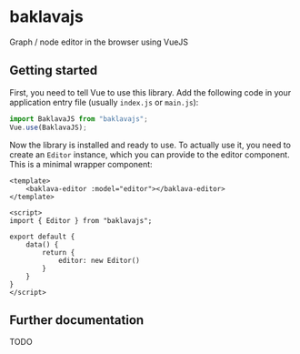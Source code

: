 # baklavajs
Graph / node editor in the browser using VueJS

## Getting started
First, you need to tell Vue to use this library. Add the following code in your application entry file (usually `index.js` or `main.js`):
```js
import BaklavaJS from "baklavajs";
Vue.use(BaklavaJS);
```

Now the library is installed and ready to use.
To actually use it, you need to create an `Editor` instance, which you can provide to the editor component.
This is a minimal wrapper component:
```vue
<template>
    <baklava-editor :model="editor"></baklava-editor>
</template>

<script>
import { Editor } from "baklavajs";

export default {
    data() {
        return {
            editor: new Editor()
        }
    }
}
</script>
```

## Further documentation
TODO